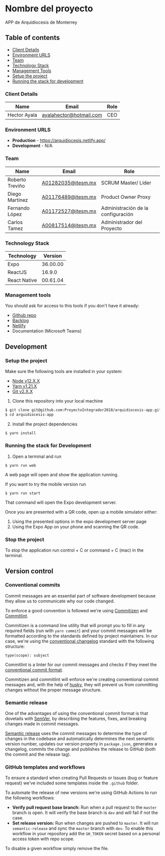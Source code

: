 # Nombre del proyecto

APP de Arquidiocesis de Monterrey

## Table of contents

- [Client Details](#client-details)
- [Environment URLS](#environment-urls)
- [Team](#team)
- [Technology Stack](#technology-stack)
- [Management Tools](#management-tools)
- [Setup the project](#setup-the-project)
- [Running the stack for development](#running-the-stack-for-development)

### Client Details

| Name         | Email                   | Role |
| ------------ | ----------------------- | ---- |
| Hector Ayala | ayalahector@hotmail.com | CEO  |

### Environment URLS

- **Production** - https://arquidiocesis.netlify.app/
- **Development** - N/A

### Team

| Name            | Email              | Role                               |
| --------------- | ------------------ | ---------------------------------- |
| Roberto Treviño | A01282035@itesm.mx | SCRUM Master/ Líder                |
| Diego Martínez  | A01176489@itesm.mx | Product Owner Proxy                |
| Fernando López  | A01172527@itesm.mx | Administración de la configuración |
| Carlos Tamez    | A00817514@itesm.mx | Administrador del Proyecto         |

### Technology Stack

| Technology   | Version  |
| ------------ | -------- |
| Expo         | 36.00.00 |
| ReactJS      | 16.9.0   |
| React Native | 00.61.04 |

### Management tools

You should ask for access to this tools if you don't have it already:

- [Github repo](https://github.com/ProyectoIntegrador2018/arquidiocesis-app)
- [Backlog](https://trello.com)
- [Netlify](https://netlify.com/)
- Documentation (Microsoft Teams)

## Development

### Setup the project

Make sure the following tools are installed in your system:

- [Node v12.X.X](https://nodejs.org/en/download/)
- [Yarn v1.21.X](https://yarnpkg.com/en/docs/install)
- [Git v2.X.X](https://git-scm.com/downloads)

1. Clone this repository into your local machine

```bash
$ git clone git@github.com:ProyectoIntegrador2018/arquidiocesis-app.git
$ cd arquidiocesis-app
```

2. Install the project dependencies

```bash
$ yarn install
```

### Running the stack for Development

1. Open a terminal and run

```
$ yarn run web
```

A web page will open and show the application running.

If you want to try the mobile version run

```
$ yarn run start
```

That command will open the Expo development server.

Once you are presented with a QR code, open up a mobile simulator either:

1. Using the presented options in the expo development server page
2. Using the Expo App on your phone and scanning the QR code.

### Stop the project

To stop the application run control + C or command + C (mac) in the terminal.

## Version control

### Conventional commits

Commit messages are an essential part of software development because they allow us to communicate why our code changed.

To enforce a good convention is followed we're using [Commitizen](https://github.com/commitizen/cz-cli) and [Commitlint](https://github.com/conventional-changelog/commitlint).

Commitizen is a command line utility that will prompt you to fill in any required fields (run with `yarn commit`) and your commit messages will be formatted according to the standards defined by project maintainers. In our case, we're using the [conventional changelog](https://github.com/conventional-changelog/conventional-changelog) standard with the following structure:

```
type(scope): subject
```

Commitlint is a linter for our commit messages and checks if they meet the [conventional commit format](https://www.conventionalcommits.org).

Commitizen and commitlint will enforce we're creating conventional commit messages and, with the help of [husky](https://github.com/typicode/husky), they will prevent us from committing changes without the proper message structure.

### Semantic release

One of the advantages of using the conventional commit format is that dovetails with [SemVer](https://semver.org), by describing the features, fixes, and breaking changes made in commit messages.

[Semantic release](https://github.com/semantic-release/semantic-release) uses the commit messages to determine the type of changes in the codebase and automatically determines the next semantic version number, updates our version property in `package.json`, generates a changelog, commits the change and publishes the release to GitHub (both the commit and the release tag).

### GitHub templates and workflows

To ensure a standard when creating Pull Requests or Issues (bug or feature request) we've included some templates inside the `.github` folder.

To automate the release of new versions we're using GitHub Actions to run the following workflows:

- **Verify pull request base branch:** Run when a pull request to the `master` branch is open. It will verify the base branch is `dev` and will fail if not the case.
- **Set release version:** Run when changes are pushed to `master`. It will run `semantic-release` and sync the `master` branch with `dev`. To enable this workflow in your repository add the `GH_TOKEN` secret based on a personal access token with repo scope.

To disable a given workflow simply remove the file.
